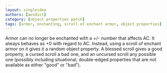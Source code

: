 ```yaml
---
layout: singleidea
authors: [aosdict]
category: [object properties patch]
tags: [armor, enchanting, scroll of enchant armor, object properties]
---
```

Armor can no longer be enchanted with a +/- number that affects AC. It always behaves as +0 with regard to AC. Instead, using a scroll of enchant armor on it gives it a random object property. A blessed scroll gives a good property, a cursed scroll a bad one, and an uncursed scroll any possible one (possibly including situational, double-edged properties that are not available as either "good" or "bad").
